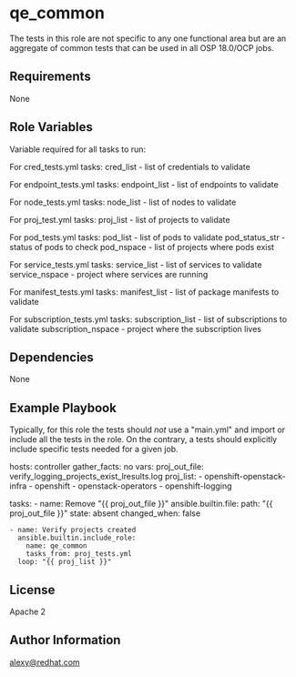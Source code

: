 qe_common
=========

The tests in this role are not specific to any one functional area but are an aggregate of common tests that can be used in all OSP 18.0/OCP jobs.

Requirements
------------

None

Role Variables
--------------
Variable required for all tasks to run:

  For cred_tests.yml tasks:
    cred_list 
      - list of credentials to validate

  For endpoint_tests.yml tasks:
    endpoint_list 
      - list of endpoints to validate

  For node_tests.yml tasks:
    node_list
      - list of nodes to validate

  For proj_test.yml tasks:
    proj_list 
      - list of projects to validate

  For pod_tests.yml tasks:
    pod_list 
      - list of pods to validate
    pod_status_str 
      - status of pods to check
    pod_nspace
      - list of projects where pods exist

   For service_tests.yml tasks:
     service_list
       - list of services to validate
     service_nspace
       - project where services are running
    
  For manifest_tests.yml tasks:
     manifest_list
       - list of package manifests to validate

  For subscription_tests.yml tasks: 
     subscription_list
       - list of subscriptions to validate
     subscription_nspace
       - project where the subscription lives


Dependencies
------------

None

Example Playbook
----------------

Typically, for this role the tests should *not* use a "main.yml" and import or include all the tests in the role. On the contrary, a tests should explicitly include specific tests needed for a given job.

  hosts: controller
  gather_facts: no
  vars:
     proj_out_file: verify_logging_projects_exist_lresults.log
     proj_list:
       - openshift-openstack-infra
       - openshift
       - openstack-operators
       - openshift-logging

  tasks:
    - name: Remove "{{ proj_out_file }}"
      ansible.builtin.file:
        path: "{{ proj_out_file }}"
        state: absent
      changed_when: false

    - name: Verify projects created
      ansible.builtin.include_role:
        name: qe_common
        tasks_from: proj_tests.yml
      loop: "{{ proj_list }}"


License
-------

Apache 2

Author Information
------------------

alexy@redhat.com
